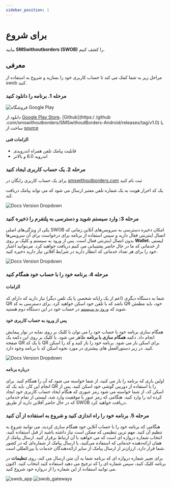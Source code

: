 ```yaml
---
sidebar_position: 1
---
```


# برای شروع

بیایید **SMSwithoutborders (SWOB)** را کشف کنیم.

## معرفی

مراحل زیر به شما کمک می کند تا حساب کاربری خود را بسازید و شروع به استفاده از swob کنید.

### مرحله 1. برنامه را دانلود کنید

![فروشگاه Google Play](/img/swob_on_playstore.png)

دانلود از [Google Play Store](https://play.google.com/store/apps/details?id=com.afkanerd.sw0b)، [Github](https:/ /github .com/smswithoutborders/SMSwithoutBorders-Android/releases/tag/v1.0) یا ساخت از [source](https://github.com/smswithoutborders/SMSwithoutBorders-Android)

#### الزامات فنی

- قابلیت پیامک تلفن همراه اندرویدی
- اندروید 6.0 و بالاتر

### مرحله 2. یک حساب کاربری ایجاد کنید

برای یک حساب کاربری رایگان در [smswithoutborders.com](https://smswithoutborders.com/sign-up) ثبت نام کنید

یک کد احراز هویت به یک شماره تلفن معتبر ارسال می شود که می تواند پیامک دریافت کند.

![Docs Version Dropdown](/img/swob_signup.png)

### مرحله 3: وارد سیستم شوید و دسترسی به پلتفرم را ذخیره کنید

یکی از ویژگی‌های اصلی SWOB امکان ذخیره دسترسی به سرویس‌های آنلاین زمانی که اتصال اینترنتی فعال دارید و سپس استفاده از برنامه برای درخواست برای آن سرویس‌ها بدون اتصال اینترنتی فعال است. پس از ورود به سیستم و کلیک بر روی **Wallet**، لیستی از خدماتی که ما در حال حاضر پشتیبانی می کنیم دریافت خواهید کرد. می‌توانید اعتبار خود را برای هر تعداد خدماتی که انتظار دارید در شرایط آفلاین نیاز دارید ذخیره کنید.

![Docs Version Dropdown](/img/swob_wallet.png)

### مرحله 4. برنامه خود را با حساب خود همگام کنید

#### الزامات

شما به دستگاه دیگری (اعم از یک رایانه شخصی یا یک تلفن دیگر) نیاز دارید که دارای کد QR باشد که با تلفن خود اسکن خواهید کرد. برای دسترسی به کد QR خود، باید مطمئن شوید که [ورود به سیستم](https://smswithoutborders.com/login) در حساب خود در این دستگاه دوم هستید.

#### پس از ورود به حساب کاربری خود

همگام سازی برنامه خود با حساب خود را می توان با کلیک بر روی نمایه در نوار پیمایش انجام داد. دکمه **همگام سازی با برنامه** ظاهر می شود. با کلیک بر روی این دکمه یک صفحه QR با یک کد QR برای اسکن باز می شود. برنامه خود را باز کنید و کد را اسکن کنید. در زیر دستورالعمل های بیشتری در مورد نحوه اسکن کد با برنامه وجود دارد.

![Docs Version Dropdown](/img/swob_sync.png)

#### درباره برنامه

اولین باری که برنامه را باز می کنید، از شما خواسته می شود که آن را همگام کنید. برای انجام این کار، باید یک کد QR را با استفاده از دوربین گوشی خود اسکن کنید. پس از اسکن کد، از شما خواسته می شود رمز عبوری که هنگام ایجاد حساب کاربری خود ایجاد کرده اید را وارد کنید. هنگامی که رمز عبور با موفقیت وارد شد، لیستی از تمام خدماتی که در حال حاضر آفلاین دارید از طریق SWOB دریافت خواهید کرد.

### مرحله 5. برنامه خود را راه اندازی کنید و شروع به استفاده از آن کنید

هنگامی که برنامه خود را با حساب آنلاین خود همگام سازی کردید، می توانید شروع به تنظیم آن کنید. مهم ترین تنظیمی که ممکن است نیاز داشته باشید از قبل استفاده کنید، انتخاب شماره دروازه ای است که می خواهید با آن ارتباط برقرار کنید. ارسال پیامک از همان ارائه‌دهنده خدماتی که استفاده می‌کنید، یا ارسال پیامک از شماره‌ای که در کشور شما قرار دارد، ارزان‌تر از ارسال پیامک از سایر ارائه‌دهندگان خدمات یا بین‌المللی است.

برای تغییر شماره دروازه ای که برنامه شما به آن متن ارسال می کند، روی **تنظیمات** در برنامه کلیک کنید، سپس شماره ای را که ترجیح می دهید استفاده کنید انتخاب کنید. اکنون می توانید استفاده از این شماره را از دروازه خود شروع کنید.

![swob_app](/img/swob_app.webp)
![swob_gateways](/img/swob_gateways.webp)
